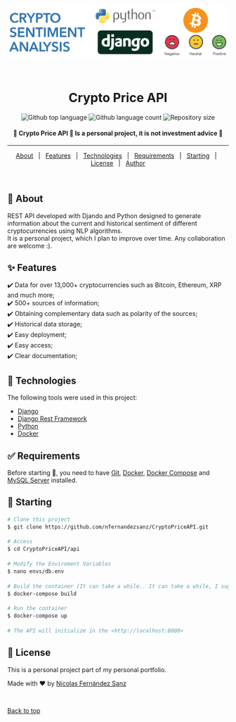 <div align="center" id="top"> 
  <img src="./image.jpeg" alt="Crypto Price API" />

  &#xa0;

  <!-- <a href="https://cryptopriceapi.netlify.app">Demo</a> -->
</div>

<h1 align="center">Crypto Price API</h1>

<p align="center">
  <img alt="Github top language" src="https://img.shields.io/github/languages/top/nfernandezsanz/CryptoPriceAPI?color=56BEB8">

  <img alt="Github language count" src="https://img.shields.io/github/languages/count/nfernandezsanz/CryptoPriceAPI?color=56BEB8">

  <img alt="Repository size" src="https://img.shields.io/github/repo-size/nfernandezsanz/CryptoPriceAPI?color=56BEB8">

  <!-- <img alt="Github issues" src="https://img.shields.io/github/issues/{{YOUR_GITHUB_USERNAME}}/crypto-price-api?color=56BEB8" /> -->

  <!-- <img alt="Github forks" src="https://img.shields.io/github/forks/{{YOUR_GITHUB_USERNAME}}/crypto-price-api?color=56BEB8" /> -->

  <!-- <img alt="Github stars" src="https://img.shields.io/github/stars/{{YOUR_GITHUB_USERNAME}}/crypto-price-api?color=56BEB8" /> -->
</p>

<!-- Status -->

<h4 align="center"> 
	🚧  Crypto Price API 🚀 Is a personal project, it is not investment advice 🚧
</h4> 

<hr>

<p align="center">
  <a href="#dart-about">About</a> &#xa0; | &#xa0; 
  <a href="#sparkles-features">Features</a> &#xa0; | &#xa0;
  <a href="#rocket-technologies">Technologies</a> &#xa0; | &#xa0;
  <a href="#white_check_mark-requirements">Requirements</a> &#xa0; | &#xa0;
  <a href="#checkered_flag-starting">Starting</a> &#xa0; | &#xa0;
  <a href="#memo-license">License</a> &#xa0; | &#xa0;
  <a href="https://github.com/{{YOUR_GITHUB_USERNAME}}" target="_blank">Author</a>
</p>

<br>

## :dart: About ##

REST API developed with Djando and Python designed to generate information about the current and historical sentiment of different cryptocurrencies using NLP algorithms.<br>It is a personal project, which I plan to improve over time. Any collaboration are welcome :).
## :sparkles: Features ##
:heavy_check_mark: Data for over 13,000+ cryptocurrencies such as Bitcoin, Ethereum, XRP and much more;\
:heavy_check_mark: 500+ sources of information;\
:heavy_check_mark: Obtaining complementary data such as polarity of the sources;\
:heavy_check_mark: Historical data storage;\
:heavy_check_mark: Easy deployment;\
:heavy_check_mark: Easy access;\
:heavy_check_mark: Clear documentation;

## :rocket: Technologies ##

The following tools were used in this project:

- [Django](https://www.djangoproject.com/)
- [Django Rest Framework](https://www.django-rest-framework.org/)
- [Python](https://www.python.org/)
- [Docker](https://www.docker.com/)

## :white_check_mark: Requirements ##

Before starting :checkered_flag:, you need to have [Git](https://git-scm.com), [Docker](https://www.docker.com/), [Docker Compose](https://docs.docker.com/engine/reference/commandline/compose/) and [MySQL Server](https://phoenixnap.com/kb/install-mysql-ubuntu-20-04) installed.

## :checkered_flag: Starting ##

```bash
# Clone this project
$ git clone https://github.com/nfernandezsanz/CryptoPriceAPI.git

# Access
$ cd CryptoPriceAPI/api

# Modify the Enviroment Variables
$ nano envs/db.env

# Build the container (It can take a while.. It can take a while, I suggest a coffee)
$ docker-compose build 

# Run the container
$ docker-compose up 

# The API will initialize in the <http://localhost:8000>
```

## :memo: License ##

This is a personal project part of my personal portfolio. 


Made with :heart: by <a href="https://github.com/nfernandezsanz" target="_blank">Nicolas Fernández Sanz</a>

&#xa0;

<a href="#top">Back to top</a>
